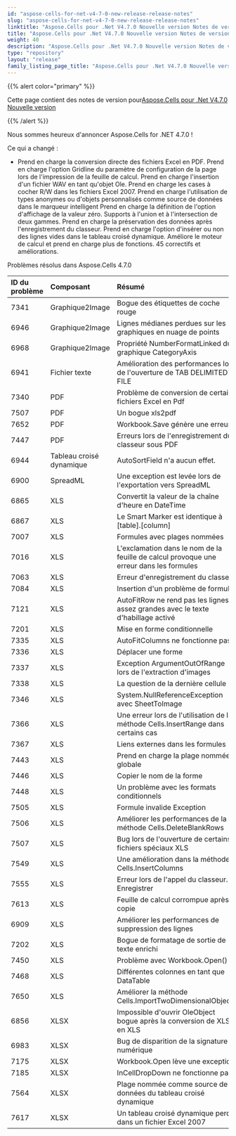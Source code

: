 ```yaml
---
id: "aspose-cells-for-net-v4-7-0-new-release-release-notes"
slug: "aspose-cells-for-net-v4-7-0-new-release-release-notes"
linktitle: "Aspose.Cells pour .Net V4.7.0 Nouvelle version Notes de version"
title: "Aspose.Cells pour .Net V4.7.0 Nouvelle version Notes de version"
weight: 40
description: "Aspose.Cells pour .Net V4.7.0 Nouvelle version Notes de version – the latest updates and fixes."
type: "repository"
layout: "release"
family_listing_page_title: "Aspose.Cells pour .Net V4.7.0 Nouvelle version Notes de version"
---
```

{{% alert color="primary" %}}

 Cette page contient des notes de version pour[Aspose.Cells pour .Net V4.7.0 Nouvelle version](https://releases.aspose.com/cells/net/new-releases/aspose.cells-for-.net-v4.7.0-new-release/)

{{% /alert %}}

Nous sommes heureux d'annoncer Aspose.Cells for .NET 4.7.0 !

Ce qui a changé :

- Prend en charge la conversion directe des fichiers Excel en PDF.
 Prend en charge l'option Gridline du paramètre de configuration de la page lors de l'impression de la feuille de calcul.
 Prend en charge l'insertion d'un fichier WAV en tant qu'objet Ole.
Prend en charge les cases à cocher R/W dans les fichiers Excel 2007.
 Prend en charge l'utilisation de types anonymes ou d'objets personnalisés comme source de données dans le marqueur intelligent
 Prend en charge la définition de l'option d'affichage de la valeur zéro.
 Supports à l'union et à l'intersection de deux gammes.
 Prend en charge la préservation des données après l'enregistrement du classeur.
 Prend en charge l'option d'insérer ou non des lignes vides dans le tableau croisé dynamique.
 Améliore le moteur de calcul et prend en charge plus de fonctions.
 45 correctifs et améliorations.

Problèmes résolus dans Aspose.Cells 4.7.0

|**ID du problème** |**Composant** |**Résumé** |
|:- |:- |:- |
|7341 | Graphique2Image| Bogue des étiquettes de coche rouge|
|6946 | Graphique2Image| Lignes médianes perdues sur les graphiques en nuage de points|
|6968 | Graphique2Image| Propriété NumberFormatLinked du graphique CategoryAxis|
|6941 | Fichier texte| Amélioration des performances lors de l'ouverture de TAB DELIMITED FILE|
|7340 | PDF| Problème de conversion de certains fichiers Excel en Pdf|
|7507 | PDF| Un bogue xls2pdf|
|7652 | PDF| Workbook.Save génère une erreur|
|7447 | PDF| Erreurs lors de l'enregistrement du classeur sous PDF|
|6944 | Tableau croisé dynamique| AutoSortField n'a aucun effet.|
|6900 | SpreadML| Une exception est levée lors de l'exportation vers SpreadML|
|6865 |XLS |Convertit la valeur de la chaîne d'heure en DateTime|
|6867 |XLS |Le Smart Marker est identique à [table].[column]|
|7007 |XLS | Formules avec plages nommées|
|7016 |XLS | L'exclamation dans le nom de la feuille de calcul provoque une erreur dans les formules|
|7063 |XLS | Erreur d'enregistrement du classeur|
|7084 |XLS | Insertion d'un problème de formule|
|7121 |XLS | AutoFitRow ne rend pas les lignes assez grandes avec le texte d'habillage activé|
|7201 |XLS | Mise en forme conditionnelle|
|7335 |XLS | AutoFitColumns ne fonctionne pas|
|7336 |XLS | Déplacer une forme|
|7337 |XLS | Exception ArgumentOutOfRange lors de l'extraction d'images|
|7338 |XLS | La question de la dernière cellule|
|7346 |XLS | System.NullReferenceException avec SheetToImage|
|7366 |XLS | Une erreur lors de l'utilisation de la méthode Cells.InsertRange dans certains cas|
|7367 |XLS | Liens externes dans les formules|
|7443 |XLS | Prend en charge la plage nommée globale|
|7446 |XLS | Copier le nom de la forme|
|7448 |XLS | Un problème avec les formats conditionnels|
|7505 |XLS | Formule invalide Exception|
|7506 |XLS | Améliorer les performances de la méthode Cells.DeleteBlankRows|
|7507 |XLS | Bug lors de l'ouverture de certains fichiers spéciaux XLS|
|7549 |XLS | Une amélioration dans la méthode Cells.InsertColumns|
|7555 |XLS | Erreur lors de l'appel du classeur. Enregistrer|
|7613 |XLS |Feuille de calcul corrompue après copie|
|6909 |XLS | Améliorer les performances de suppression des lignes|
|7202 |XLS | Bogue de formatage de sortie de texte enrichi|
|7450 |XLS | Problème avec Workbook.Open()|
|7468 |XLS | Différentes colonnes en tant que DataTable|
|7650 |XLS | Améliorer la méthode Cells.ImportTwoDimensionalObjects|
|6856 |XLSX | Impossible d'ouvrir OleObject bogue après la conversion de XLSX en XLS|
|6983 |XLSX | Bug de disparition de la signature numérique|
|7175 |XLSX | Workbook.Open lève une exception|
|7185 |XLSX | InCellDropDown ne fonctionne pas|
|7564 |XLSX | Plage nommée comme source de données du tableau croisé dynamique|
|7617 |XLSX | Un tableau croisé dynamique perdu dans un fichier Excel 2007|
